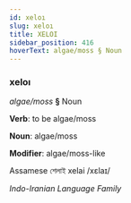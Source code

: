 ```yaml
---
id: xeloı
slug: xeloı
title: XELOI
sidebar_position: 416
hoverText: algae/moss § Noun
---
```


### xeloı

*algae/moss* **§** Noun

**Verb**: to be algae/moss

**Noun**: algae/moss

**Modifier**: algae/moss-like

Assamese শেলাই xelai /xɛlaɪ/

*Indo-Iranian Language Family*